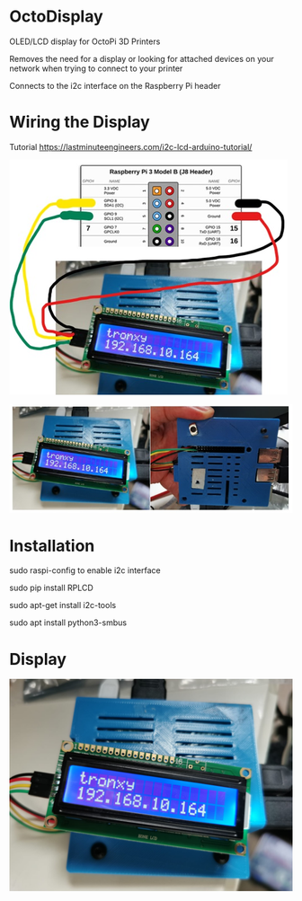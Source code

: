 # OctoDisplay

OLED/LCD display for OctoPi 3D Printers

Removes the need for a display or looking for attached devices on your network when trying to connect to your printer

Connects to the i2c interface on the Raspberry Pi header

# Wiring the Display

Tutorial https://lastminuteengineers.com/i2c-lcd-arduino-tutorial/ 

![Display Wiring](Wiring.jpg)

![Display Wiring Detail](WiringDetail.jpg)

# Installation

sudo raspi-config to enable i2c interface

sudo pip install RPLCD 

sudo apt-get install i2c-tools 

sudo apt install python3-smbus 

# Display

![Connected Display](OctoDisplay.jpg)



